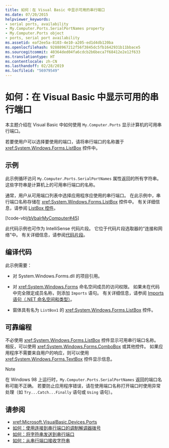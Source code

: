 ```yaml
---
title: 如何：在 Visual Basic 中显示可用的串行端口
ms.date: 07/20/2015
helpviewer_keywords:
- serial ports, availability
- My.Computer.Ports.SerialPortNames property
- My.Computer.Ports object
- ports, serial port availability
ms.assetid: eaf2ee5a-8103-4e10-a205-ed1d4db120ba
ms.openlocfilehash: 92888967212f56f3845dc5fb1642931b11bbace5
ms.sourcegitcommit: 40364ded04fa6cdcb2b6beca7f68412e2e12f633
ms.translationtype: HT
ms.contentlocale: zh-CN
ms.lasthandoff: 02/28/2019
ms.locfileid: "56979549"
---
```

# <a name="how-to-show-available-serial-ports-in-visual-basic"></a>如何：在 Visual Basic 中显示可用的串行端口
本主题介绍在 Visual Basic 中如何使用 `My.Computer.Ports` 显示计算机的可用串行端口。  
  
 若要使用户可以选择要使用的端口，请将串行端口的名称置于 <xref:System.Windows.Forms.ListBox> 控件中。  
  
## <a name="example"></a>示例  
 此示例循环访问 `My.Computer.Ports.SerialPortNames` 属性返回的所有字符串。 这些字符串是计算机上的可用串行端口的名称。  
  
 通常，用户从可用端口列表中选择应用程序应使用的串行端口。 在此示例中，串行端口名称存储在 <xref:System.Windows.Forms.ListBox> 控件中。 有关详细信息，请参阅 [ListBox 控件](../../../../framework/winforms/controls/listbox-control-windows-forms.md)。  
  
 [!code-vb[VbVbalrMyComputer#45](~/samples/snippets/visualbasic/VS_Snippets_VBCSharp/VbVbalrMyComputer/VB/Class2.vb#45)]  
  
 此代码示例也可作为 IntelliSense 代码片段。 它位于代码片段选取器的“连接和网络”中。 有关详细信息，请参阅[代码片段](/visualstudio/ide/code-snippets)。  
  
## <a name="compiling-the-code"></a>编译代码  
 此示例需要：  
  
-   对 System.Windows.Forms.dll 的项目引用。  
  
-   对 <xref:System.Windows.Forms> 命名空间成员的访问权限。 如果未在代码中完全限定成员名称，则添加 `Imports` 语句。 有关详细信息，请参阅 [Imports 语句（.NET 命名空间和类型）](../../../../visual-basic/language-reference/statements/imports-statement-net-namespace-and-type.md)。  
  
-   窗体具有名为 `ListBox1` 的 <xref:System.Windows.Forms.ListBox> 控件。  
  
## <a name="robust-programming"></a>可靠编程  
 不必使用 <xref:System.Windows.Forms.ListBox> 控件显示可用串行端口名称。 相反，可以使用 <xref:System.Windows.Forms.ComboBox> 或其他控件。 如果应用程序不需要来自用户的响应，则可以使用 <xref:System.Windows.Forms.TextBox> 控件显示信息。  
  
> [!NOTE]
>  在 Windows 98 上运行时，`My.Computer.Ports.SerialPortNames` 返回的端口名称可能不正确。 若要防止应用程序错误，请在使用端口名称打开端口时使用异常处理（如 `Try...Catch...Finally` 语句或 `Using` 语句）。  
  
## <a name="see-also"></a>请参阅
- <xref:Microsoft.VisualBasic.Devices.Ports>
- [如何：使用连接到串行端口的调制解调器拨号](../../../../visual-basic/developing-apps/programming/computer-resources/how-to-dial-modems-attached-to-serial-ports.md)
- [如何：将字符串发送到串行端口](../../../../visual-basic/developing-apps/programming/computer-resources/how-to-send-strings-to-serial-ports.md)
- [如何：从串行端口接收字符串](../../../../visual-basic/developing-apps/programming/computer-resources/how-to-receive-strings-from-serial-ports.md)
